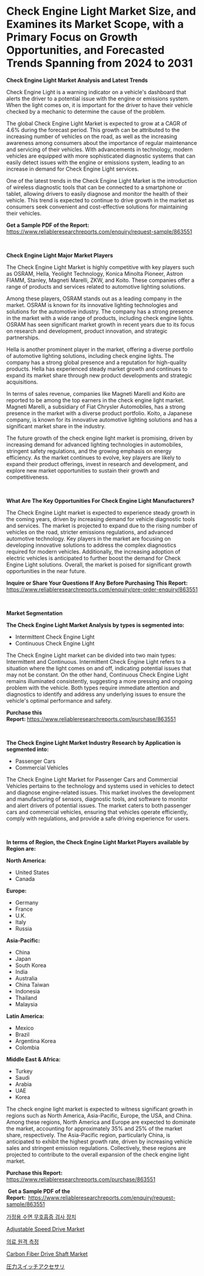 <p><h1>Check Engine Light Market Size, and Examines its Market Scope, with a Primary Focus on Growth Opportunities, and Forecasted Trends Spanning from 2024 to 2031</h1></p><p><strong>Check Engine Light Market Analysis and Latest Trends</strong></p>
<p><p>Check Engine Light is a warning indicator on a vehicle's dashboard that alerts the driver to a potential issue with the engine or emissions system. When the light comes on, it is important for the driver to have their vehicle checked by a mechanic to determine the cause of the problem.</p><p>The global Check Engine Light Market is expected to grow at a CAGR of 4.6% during the forecast period. This growth can be attributed to the increasing number of vehicles on the road, as well as the increasing awareness among consumers about the importance of regular maintenance and servicing of their vehicles. With advancements in technology, modern vehicles are equipped with more sophisticated diagnostic systems that can easily detect issues with the engine or emissions system, leading to an increase in demand for Check Engine Light services.</p><p>One of the latest trends in the Check Engine Light Market is the introduction of wireless diagnostic tools that can be connected to a smartphone or tablet, allowing drivers to easily diagnose and monitor the health of their vehicle. This trend is expected to continue to drive growth in the market as consumers seek convenient and cost-effective solutions for maintaining their vehicles.</p></p>
<p><strong>Get a Sample PDF of the Report:&nbsp;</strong> <a href="https://www.reliableresearchreports.com/enquiry/request-sample/863551">https://www.reliableresearchreports.com/enquiry/request-sample/863551</a></p>
<p>&nbsp;</p>
<p><strong>Check Engine Light Major Market Players</strong></p>
<p><p>The Check Engine Light Market is highly competitive with key players such as OSRAM, Hella, Yeolight Technology, Konica Minolta Pioneer, Astron FIAMM, Stanley, Magneti Marelli, ZKW, and Koito. These companies offer a range of products and services related to automotive lighting solutions.</p><p>Among these players, OSRAM stands out as a leading company in the market. OSRAM is known for its innovative lighting technologies and solutions for the automotive industry. The company has a strong presence in the market with a wide range of products, including check engine lights. OSRAM has seen significant market growth in recent years due to its focus on research and development, product innovation, and strategic partnerships.</p><p>Hella is another prominent player in the market, offering a diverse portfolio of automotive lighting solutions, including check engine lights. The company has a strong global presence and a reputation for high-quality products. Hella has experienced steady market growth and continues to expand its market share through new product developments and strategic acquisitions.</p><p>In terms of sales revenue, companies like Magneti Marelli and Koito are reported to be among the top earners in the check engine light market. Magneti Marelli, a subsidiary of Fiat Chrysler Automobiles, has a strong presence in the market with a diverse product portfolio. Koito, a Japanese company, is known for its innovative automotive lighting solutions and has a significant market share in the industry.</p><p>The future growth of the check engine light market is promising, driven by increasing demand for advanced lighting technologies in automobiles, stringent safety regulations, and the growing emphasis on energy efficiency. As the market continues to evolve, key players are likely to expand their product offerings, invest in research and development, and explore new market opportunities to sustain their growth and competitiveness.</p></p>
<p>&nbsp;</p>
<p><strong>What Are The Key Opportunities For Check Engine Light Manufacturers?</strong></p>
<p><p>The Check Engine Light market is expected to experience steady growth in the coming years, driven by increasing demand for vehicle diagnostic tools and services. The market is projected to expand due to the rising number of vehicles on the road, stricter emissions regulations, and advanced automotive technology. Key players in the market are focusing on developing innovative solutions to address the complex diagnostics required for modern vehicles. Additionally, the increasing adoption of electric vehicles is anticipated to further boost the demand for Check Engine Light solutions. Overall, the market is poised for significant growth opportunities in the near future.</p></p>
<p><strong>Inquire or Share Your Questions If Any Before Purchasing This Report:</strong> <a href="https://www.reliableresearchreports.com/enquiry/pre-order-enquiry/863551">https://www.reliableresearchreports.com/enquiry/pre-order-enquiry/863551</a></p>
<p>&nbsp;</p>
<p><strong>Market Segmentation</strong></p>
<p><strong>The Check Engine Light Market Analysis by types is segmented into:</strong></p>
<p><ul><li>Intermittent Check Engine Light</li><li>Continuous Check Engine Light</li></ul></p>
<p><p>The Check Engine Light market can be divided into two main types: Intermittent and Continuous. Intermittent Check Engine Light refers to a situation where the light comes on and off, indicating potential issues that may not be constant. On the other hand, Continuous Check Engine Light remains illuminated consistently, suggesting a more pressing and ongoing problem with the vehicle. Both types require immediate attention and diagnostics to identify and address any underlying issues to ensure the vehicle's optimal performance and safety.</p></p>
<p><strong>Purchase this Report:&nbsp;</strong><a href="https://www.reliableresearchreports.com/purchase/863551">https://www.reliableresearchreports.com/purchase/863551</a></p>
<p>&nbsp;</p>
<p><strong>The Check Engine Light Market Industry Research by Application is segmented into:</strong></p>
<p><ul><li>Passenger Cars</li><li>Commercial Vehicles</li></ul></p>
<p><p>The Check Engine Light Market for Passenger Cars and Commercial Vehicles pertains to the technology and systems used in vehicles to detect and diagnose engine-related issues. This market involves the development and manufacturing of sensors, diagnostic tools, and software to monitor and alert drivers of potential issues. The market caters to both passenger cars and commercial vehicles, ensuring that vehicles operate efficiently, comply with regulations, and provide a safe driving experience for users.</p></p>
<p>&nbsp;</p>
<p><strong>In terms of Region, the Check Engine Light Market Players available by Region are:</strong></p>
<p>
    <p> <strong> North America: </strong>
        <ul>
            <li>United States</li>
            <li>Canada</li>
        </ul>
        </p> 
    <p> <strong> Europe: </strong>
        <ul>
            <li>Germany</li>
            <li>France</li>
            <li>U.K.</li>
            <li>Italy</li>
            <li>Russia</li>
        </ul>
        </p> 
    <p> <strong> Asia-Pacific: </strong>
        <ul>
            <li>China</li>
            <li>Japan</li>
            <li>South Korea</li>
            <li>India</li>
            <li>Australia</li>
            <li>China Taiwan</li>
            <li>Indonesia</li>
            <li>Thailand</li>
            <li>Malaysia</li>
        </ul>
        </p> 
    <p> <strong> Latin America: </strong>
        <ul>
            <li>Mexico</li>
            <li>Brazil</li>
            <li>Argentina Korea</li>
            <li>Colombia</li>
        </ul>
        </p> 
    <p> <strong> Middle East & Africa: </strong>
        <ul>
            <li>Turkey</li>
            <li>Saudi</li>
            <li>Arabia</li>
            <li>UAE</li>
            <li>Korea</li>
        </ul>
    </p>
    </p>
<p><p>The check engine light market is expected to witness significant growth in regions such as North America, Asia-Pacific, Europe, the USA, and China. Among these regions, North America and Europe are expected to dominate the market, accounting for approximately 35% and 25% of the market share, respectively. The Asia-Pacific region, particularly China, is anticipated to exhibit the highest growth rate, driven by increasing vehicle sales and stringent emission regulations. Collectively, these regions are projected to contribute to the overall expansion of the check engine light market.</p></p>
<p><strong>Purchase this Report: </strong><a href="https://www.reliableresearchreports.com/purchase/863551">https://www.reliableresearchreports.com/purchase/863551</a></p>
<p>&nbsp;<strong>Get a Sample PDF of the Report:&nbsp;&nbsp;</strong><a href="https://www.reliableresearchreports.com/enquiry/request-sample/863551">https://www.reliableresearchreports.com/enquiry/request-sample/863551</a></p>
<p><strong></strong></p>
<p><p><a href="https://github.com/lkwggful07722/Market-Research-Report-List-1/blob/main/91333659775.md">가정용 수면 무호흡증 검사 장치</a></p><p><a href="https://github.com/Angelnienowdseej3e45z3p8c/Market-Research-Report-List-1/blob/main/adjustable-speed-drive-market.md">Adjustable Speed Drive Market</a></p><p><a href="https://github.com/ZacharyScthmitt4465/Market-Research-Report-List-1/blob/main/22789939776.md">의료 원격 측정</a></p><p><a href="https://issuu.com/reportprime-2/docs/carbon-fiber-drive-shaft-market-size-2030.pptx">Carbon Fiber Drive Shaft Market</a></p><p><a href="https://github.com/mathieurico66/Market-Research-Report-List-1/blob/main/502127510608.md">圧力スイッチアクセサリ</a></p></p>
